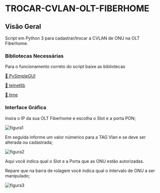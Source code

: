 # TROCAR-CVLAN-OLT-FIBERHOME
## Visão Geral
Script em Python 3 para cadastrar/trocar a CVLAN de ONU na OLT Fiberhome. 


### Bibliotecas Necessárias
Para o funcionamento correto do script baixe as bibliotecas
<p>
  <a href="https://pysimplegui.readthedocs.io/en/latest/">🔗 PySimpleGUI</a>
<p>
  <a href="https://docs.python.org/3/library/telnetlib.html">🔗 telnetlib</a>
</p>
<p>
  <a href="https://docs.python.org/3/library/time.html">🔗 time</a>
  
### Interface Gráfica
<p>
    Insira o IP da sua OLT Fiberhome e escolha o Slot e a porta PON;
</p>
  
 ![figura1](https://user-images.githubusercontent.com/46397610/130873914-4aaf7e85-9a1f-4a91-9966-3e2c2d6c5bd6.png)

<p>
    Em seguida informe um valor númerico para a TAG Vlan e se deve ser alterada ou cadastrada; 
</p>

 ![figura2](https://user-images.githubusercontent.com/46397610/130874461-5a9ed7b3-1fa9-4f51-8a3d-03c27a54ee49.png)

<p>
    Aqui você indica qual o Slot e a Porta que as ONU estão autorizadas.
</p> 
<p>
    Repare que na barra de rolagem você indica qual o intervalo de ONU a ser manipulado;
</p>

 ![figura3](https://user-images.githubusercontent.com/46397610/130876491-5f33c223-c036-422c-ba3f-44820d5a9678.png)
